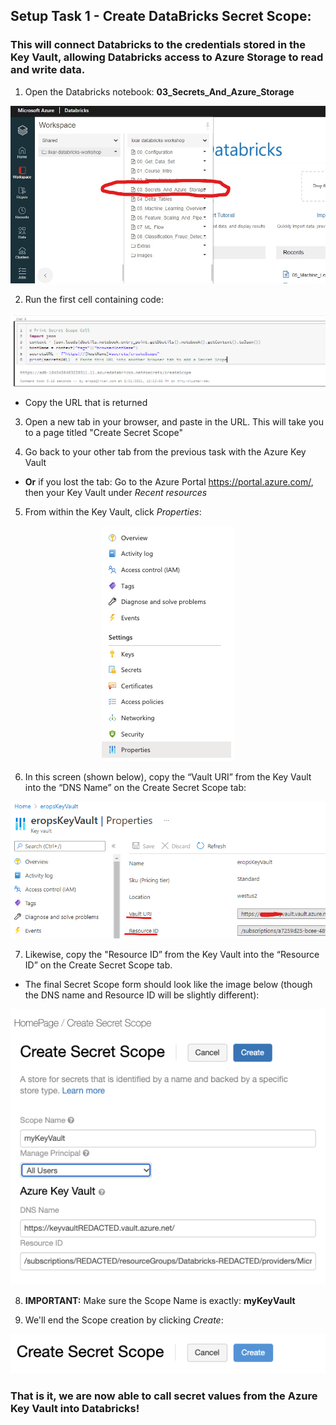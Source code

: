 ## Setup Task 1 - Create DataBricks Secret Scope:
### This will connect Databricks to the credentials stored in the Key Vault, allowing Databricks access to Azure Storage to read and write data. 

1. Open the Databricks notebook: **03_Secrets_And_Azure_Storage**  

 <p align="center"> <img src="images/setup03-databricks-secretsnotebook.jpg"/> </p>

2. Run the first cell containing code:  

 <p align="center"> <img src="images/setup03-secretscope-code.png"/> </p>

 - Copy the URL that is returned

3. Open a new tab in your browser, and paste in the URL. This will take you to a page titled "Create Secret Scope"

4. Go back to your other tab from the previous task with the Azure Key Vault
- **Or** if you lost the tab: Go to the Azure Portal https://portal.azure.com/, then your Key Vault under *Recent resources*

5. From within the Key Vault, click *Properties*: 

 <p align="center"> <img src="images/setup03-keyvault-properties.png"/> </p>

6. In this screen (shown below), copy the “Vault URI” from the Key Vault into the “DNS Name” on the Create Secret Scope tab:
 
 <p align="center"> <img src="images/setup03-keyvault-uri-id.png"/> </p>

7. Likewise, copy the "Resource ID” from the Key Vault into the “Resource ID” on the Create Secret Scope tab.
 - The final Secret Scope form should look like the image below (though the DNS name and Resource ID will be slightly different):

 <p align="center"> <img src="images/setup03-secretscope-form-filled.png"/> </p>

8. **IMPORTANT:** Make sure the Scope Name is exactly: **myKeyVault**

9. We'll end the Scope creation by clicking *Create*:

 <p align="center"> <img src="images/setup03-secretscope-createbutton.png"/> </p>


### That is it, we are now able to call secret values from the Azure Key Vault into Databricks!